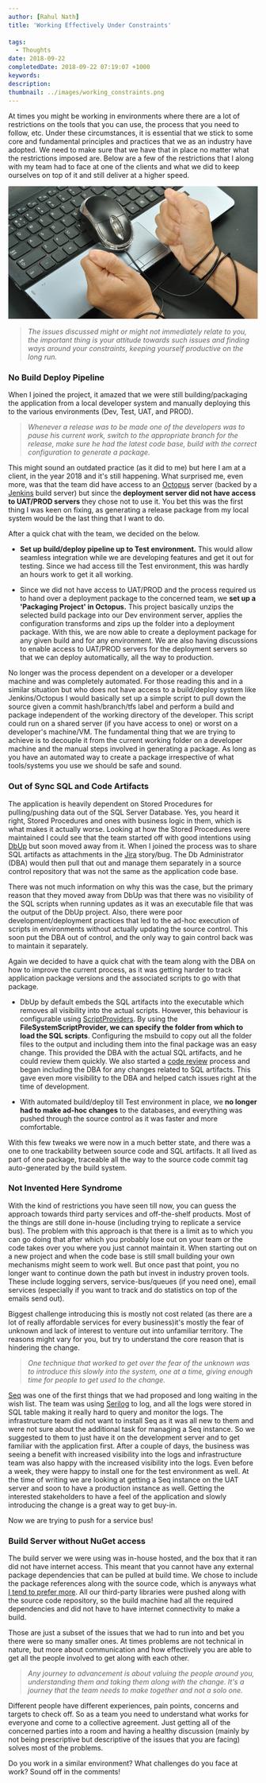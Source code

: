 ```yaml
---
author: [Rahul Nath]
title: 'Working Effectively Under Constraints'
  
tags:
  - Thoughts
date: 2018-09-22
completedDate: 2018-09-22 07:19:07 +1000
keywords:
description:
thumbnail: ../images/working_constraints.png
---
```


At times you might be working in environments where there are a lot of restrictions on the tools that you can use, the process that you need to follow, etc. Under these circumstances, it is essential that we stick to some core and fundamental principles and practices that we as an industry have adopted. We need to make sure that we have that in place no matter what the restrictions imposed are. Below are a few of the restrictions that I along with my team had to face at one of the clients and what we did to keep ourselves on top of it and still deliver at a higher speed.

<img src="../images/working_constraints.png" alt="Working under Constraints." title="Working under Constraints. Image Source - https://www.saba.com/blog/how-to-master-employee-engagement-constraints" />

> _The issues discussed might or might not immediately relate to you, the important thing is your attitude towards such issues and finding ways around your constraints, keeping yourself productive on the long run._

### No Build Deploy Pipeline

When I joined the project, it amazed that we were still building/packaging the application from a local developer system and manually deploying this to the various environments (Dev, Test, UAT, and PROD).

> _Whenever a release was to be made one of the developers was to pause his current work, switch to the appropriate branch for the release, make sure he had the latest code base, build with the correct configuration to generate a package._

This might sound an outdated practice (as it did to me) but here I am at a client, in the year 2018 and it's still happening. What surprised me, even more, was that the team did have access to an [Octopus](https://octopus.com/) server (backed by a [Jenkins](https://jenkins.io/) build server) but since the **deployment server did not have access to UAT/PROD servers** they chose not to use it. You bet this was the first thing I was keen on fixing, as generating a release package from my local system would be the last thing that I want to do.

After a quick chat with the team, we decided on the below.

- **Set up build/deploy pipeline up to Test environment.** This would allow seamless integration while we are developing features and get it out for testing. Since we had access till the Test environment, this was hardly an hours work to get it all working.

- Since we did not have access to UAT/PROD and the process required us to hand over a deployment package to the concerned team, we **set up a 'Packaging Project' in Octopus.** This project basically unzips the selected build package into our Dev environment server, applies the configuration transforms and zips up the folder into a deployment package. With this, we are now able to create a deployment package for any given build and for any environment. We are also having discussions to enable access to UAT/PROD servers for the deployment servers so that we can deploy automatically, all the way to production.

No longer was the process dependent on a developer or a developer machine and was completely automated. For those reading this and in a similar situation but who does not have access to a build/deploy system like Jenkins/Octopus I would basically set up a simple script to pull down the source given a commit hash/branch/tfs label and perform a build and package independent of the working directory of the developer. This script could run on a shared server (if you have access to one) or worst on a developer's machine/VM. The fundamental thing that we are trying to achieve is to decouple it from the current working folder on a developer machine and the manual steps involved in generating a package. As long as you have an automated way to create a package irrespective of what tools/systems you use we should be safe and sound.

### Out of Sync SQL and Code Artifacts

The application is heavily dependent on Stored Procedures for pulling/pushing data out of the SQL Server Database. Yes, you heard it right, Stored Procedures and ones with business logic in them, which is what makes it actually worse. Looking at how the Stored Procedures were maintained I could see that the team started off with good intentions using [DbUp](https://dbup.readthedocs.io/en/latest/) but soon moved away from it. When I joined the process was to share SQL artifacts as attachments in the [Jira](https://www.atlassian.com/software/jira) story/bug. The Db Administrator (DBA) would then pull that out and manage them separately in a source control repository that was not the same as the application code base.

There was not much information on why this was the case, but the primary reason that they moved away from DbUp was that there was no visibility of the SQL scripts when running updates as it was an executable file that was the output of the DbUp project. Also, there were poor development/deployment practices that led to the ad-hoc execution of scripts in environments without actually updating the source control. This soon put the DBA out of control, and the only way to gain control back was to maintain it separately.

Again we decided to have a quick chat with the team along with the DBA on how to improve the current process, as it was getting harder to track application package versions and the associated scripts to go with that package.

- DbUp by default embeds the SQL artifacts into the executable which removes all visibility into the actual scripts. However, this behaviour is configurable using [ScriptProviders](https://dbup.readthedocs.io/en/latest/more-info/script-providers/). By using the **FileSystemScriptProvider, we can specify the folder from which to load the SQL scripts**. Configuring the msbuild to copy out all the folder files to the output and including them into the final package was an easy change. This provided the DBA with the actual SQL artifacts, and he could review them quickly. We also started a [code review](https://www.rahulpnath.com/blog/code-review/) process and began including the DBA for any changes related to SQL artifacts. This gave even more visibility to the DBA and helped catch issues right at the time of development.

- With automated build/deploy till Test environment in place, we **no longer had to make ad-hoc changes** to the databases, and everything was pushed through the source control as it was faster and more comfortable.

With this few tweaks we were now in a much better state, and there was a one to one trackability between source code and SQL artifacts. It all lived as part of one package, traceable all the way to the source code commit tag auto-generated by the build system.

### Not Invented Here Syndrome

With the kind of restrictions you have seen till now, you can guess the approach towards third party services and off-the-shelf products. Most of the things are still done in-house (including trying to replicate a service bus). The problem with this approach is that there is a limit as to which you can go doing that after which you probably lose out on your team or the code takes over you where you just cannot maintain it. When starting out on a new project and when the code base is still small building your own mechanisms might seem to work well. But once past that point, you no longer want to continue down the path but invest in industry proven tools. These include logging servers, service-bus/queues (if you need one), email services (especially if you want to track and do statistics on top of the emails send out).

Biggest challenge introducing this is mostly not cost related (as there are a lot of really affordable services for every business)it's mostly the fear of unknown and lack of interest to venture out into unfamiliar territory. The reasons might vary for you, but try to understand the core reason that is hindering the change.

> _One technique that worked to get over the fear of the unknown was to introduce this slowly into the system, one at a time, giving enough time for people to get used to the change._

[Seq](https://getseq.net/) was one of the first things that we had proposed and long waiting in the wish list. The team was using [Serilog](https://serilog.net/) to log, and all the logs were stored in SQL table making it really hard to query and monitor the logs. The infrastructure team did not want to install Seq as it was all new to them and were not sure about the additional task for managing a Seq instance. So we suggested to them to just have it on the development server and to get familiar with the application first. After a couple of days, the business was seeing a benefit with increased visibility into the logs and infrastructure team was also happy with the increased visibility into the logs. Even before a week, they were happy to install one for the test environment as well. At the time of writing we are looking at getting a Seq instance on the UAT server and soon to have a production instance as well. Getting the interested stakeholders to have a feel of the application and slowly introducing the change is a great way to get buy-in.

Now we are trying to push for a service bus!

### Build Server without NuGet access

The build server we were using was in-house hosted, and the box that it ran did not have internet access. This meant that you cannot have any external package dependencies that can be pulled at build time. We chose to include the package references along with the source code, which is anyways what [I tend to prefer more](https://www.rahulpnath.com/blog/checking-in-package-dependencies-into-source-control/). All our third-party libraries were pushed along with the source code repository, so the build machine had all the required dependencies and did not have to have internet connectivity to make a build.

Those are just a subset of the issues that we had to run into and bet you there were so many smaller ones. At times problems are not technical in nature, but more about communication and how effectively you are able to get all the people involved to get along with each other.

> _Any journey to advancement is about valuing the people around you, understanding them and taking them along with the change. It's a journey that the team needs to make together and not a solo one._

Different people have different experiences, pain points, concerns and targets to check off. So as a team you need to understand what works for everyone and come to a collective agreement. Just getting all of the concerned parties into a room and having a healthy discussion (mainly by not being prescriptive but descriptive of the issues that you are facing) solves most of the problems.

Do you work in a similar environment? What challenges do you face at work? Sound off in the comments!
